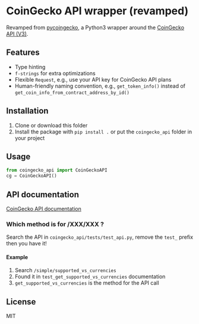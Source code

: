 # CoinGecko API wrapper (revamped)

Revamped from [pycoingecko](https://github.com/man-c/pycoingecko), a Python3 wrapper around the [CoinGecko API (V3)](https://www.coingecko.com/en/api/documentation).


## Features

- Type hinting
- `f-strings` for extra optimizations
- Flexible `Request`, e.g., use your API key for CoinGecko API plans
- Human-friendly naming convention, e.g., `get_token_info()` instead of `get_coin_info_from_contract_address_by_id()`

## Installation

1. Clone or download this folder
2. Install the package with `pip install .` or put the `coingecko_api` folder in your project

## Usage

```python
from coingecko_api import CoinGeckoAPI
cg = CoinGeckoAPI()
```

## API documentation
[CoinGecko API documentation](https://www.coingecko.com/en/api/documentation)

### Which method is for /XXX/XXX ?

Search the API in `coingecko_api/tests/test_api.py`, remove the `test_` prefix then you have it!

#### Example

1. Search `/simple/supported_vs_currencies`
2. Found it in `test_get_supported_vs_currencies` documentation
3. `get_supported_vs_currencies` is the method for the API call


## License

MIT